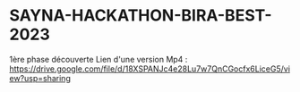 # SAYNA-HACKATHON-BIRA-BEST-2023
1ère phase découverte
Lien d'une version Mp4 : https://drive.google.com/file/d/18XSPANJc4e28Lu7w7QnCGocfx6LiceG5/view?usp=sharing
